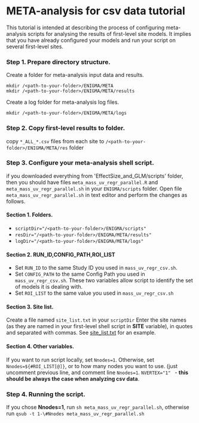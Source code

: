 # META-analysis for csv data tutorial
This tutorial is intended at describing the process of configuring meta-analysis scripts for analysing the results of first-level site models.
It implies that you have already configured your models and run your script on several first-level sites.

### Step 1. Prepare directory structure.
Create a folder for meta-analysis input data and results.

    mkdir /<path-to-your-folder>/ENIGMA/META
    mkdir /<path-to-your-folder>/ENIGMA/META/results
Create a log folder for meta-analysis log files.

    mkdir /<path-to-your-folder>/ENIGMA/META/logs

### Step 2. Copy first-level results to folder.
copy ```*_ALL_*.csv``` files from each site to ```/<path-to-your-folder>/ENIGMA/META/res``` folder

### Step 3. Configure your meta-analysis shell script.
if you downloaded everything from 'EffectSize_and_GLM/scripts' folder, then you should have files ```meta_mass_uv_regr_parallel.R``` and ```meta_mass_uv_regr_parallel.sh``` in your ```ENIGMA/scripts``` folder.
Open file ```meta_mass_uv_regr_parallel.sh``` in text editor and perform the changes as follows.

#### Section 1. Folders.
- `scriptDir="/<path-to-your-folder>/ENIGMA/scripts"`
- `resDir="/<path-to-your-folder>/ENIGMA/META/results"`
- `logDir="/<path-to-your-folder>/ENIGMA/META/logs"`

#### Section 2. RUN_ID,CONFIG_PATH,ROI_LIST

- Set ```RUN_ID``` to the same Study ID you used in ```mass_uv_regr_csv.sh```.
- Set ```CONFIG_PATH``` to the same Config Path you used in ```mass_uv_regr_csv.sh```.
These two variables allow script to identify the set of models it is dealing with.
- Set ```ROI_LIST``` to the same value you used in ```mass_uv_regr_csv.sh```

#### Section 3. Site list.

Create a file named ```site_list.txt``` in your ```scriptDir```
Enter the site names (as they are named in your first-level shell script in **SITE** variable), in quotes and separated with commas. See [site_list.txt](http://site_list.txt) for an example.

#### Section 4. Other variables. 

If you want to run script locally, set ```Nnodes=1```. Otherwise, set ```Nnodes=${#ROI_LIST[@]}```, or to how many nodes you want to use. (just uncomment previous line, and comment line ```Nnodes=1```.
```NVERTEX="1" ``` - **this should be always the case when analyzing csv data**.
### Step 4. Running the script.
If you chose **Nnodes=1**, run ```sh meta_mass_uv_regr_parallel.sh```, otherwise run ```qsub -t 1-\#Nnodes meta_mass_uv_regr_parallel.sh```

